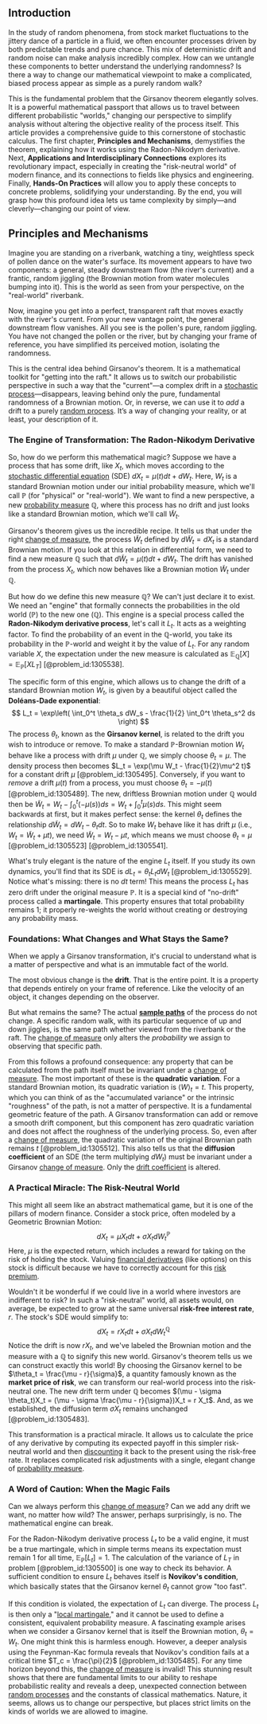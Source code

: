 ## Introduction
In the study of random phenomena, from stock market fluctuations to the jittery dance of a particle in a fluid, we often encounter processes driven by both predictable trends and pure chance. This mix of deterministic drift and random noise can make analysis incredibly complex. How can we untangle these components to better understand the underlying randomness? Is there a way to change our mathematical viewpoint to make a complicated, biased process appear as simple as a purely random walk?

This is the fundamental problem that the Girsanov theorem elegantly solves. It is a powerful mathematical passport that allows us to travel between different probabilistic "worlds," changing our perspective to simplify analysis without altering the objective reality of the process itself. This article provides a comprehensive guide to this cornerstone of stochastic calculus. The first chapter, **Principles and Mechanisms**, demystifies the theorem, explaining how it works using the Radon-Nikodym derivative. Next, **Applications and Interdisciplinary Connections** explores its revolutionary impact, especially in creating the "risk-neutral world" of modern finance, and its connections to fields like physics and engineering. Finally, **Hands-On Practices** will allow you to apply these concepts to concrete problems, solidifying your understanding. By the end, you will grasp how this profound idea lets us tame complexity by simply—and cleverly—changing our point of view.

## Principles and Mechanisms

Imagine you are standing on a riverbank, watching a tiny, weightless speck of pollen dance on the water's surface. Its movement appears to have two components: a general, steady downstream flow (the river's current) and a frantic, random jiggling (the Brownian motion from water molecules bumping into it). This is the world as seen from your perspective, on the "real-world" riverbank.

Now, imagine you get into a perfect, transparent raft that moves exactly with the river's current. From your new vantage point, the general downstream flow vanishes. All you see is the pollen's pure, random jiggling. You have not changed the pollen or the river, but by changing your frame of reference, you have simplified its perceived motion, isolating the randomness.

This is the central idea behind Girsanov's theorem. It is a mathematical toolkit for "getting into the raft." It allows us to switch our probabilistic perspective in such a way that the "current"—a complex drift in a [stochastic process](@article_id:159008)—disappears, leaving behind only the pure, fundamental randomness of a Brownian motion. Or, in reverse, we can use it to *add* a drift to a purely [random process](@article_id:269111). It’s a way of changing your reality, or at least, your description of it.

### The Engine of Transformation: The Radon-Nikodym Derivative

So, how do we perform this mathematical magic? Suppose we have a process that has some drift, like $X_t$, which moves according to the [stochastic differential equation](@article_id:139885) (SDE) $dX_t = \mu(t) dt + dW_t$. Here, $W_t$ is a standard Brownian motion under our initial probability measure, which we'll call $\mathbb{P}$ (for "physical" or "real-world"). We want to find a new perspective, a new [probability measure](@article_id:190928) $\mathbb{Q}$, where this process has no drift and just looks like a standard Brownian motion, which we'll call $\tilde{W}_t$.

Girsanov's theorem gives us the incredible recipe. It tells us that under the right [change of measure](@article_id:157393), the process $\tilde{W}_t$ defined by $d\tilde{W}_t = dX_t$ is a standard Brownian motion. If you look at this relation in differential form, we need to find a new measure $\mathbb{Q}$ such that $d\tilde{W}_t = \mu(t) dt + dW_t$. The drift has vanished from the process $X_t$, which now behaves like a Brownian motion $\tilde{W}_t$ under $\mathbb{Q}$.

But how do we define this new measure $\mathbb{Q}$? We can't just declare it to exist. We need an "engine" that formally connects the probabilities in the old world ($\mathbb{P}$) to the new one ($\mathbb{Q}$). This engine is a special process called the **Radon-Nikodym derivative process**, let's call it $L_t$. It acts as a weighting factor. To find the probability of an event in the $\mathbb{Q}$-world, you take its probability in the $\mathbb{P}$-world and weight it by the value of $L_t$. For any random variable $X$, the expectation under the new measure is calculated as $\mathbb{E}_{\mathbb{Q}}[X] = \mathbb{E}_{\mathbb{P}}[X L_T]$ [@problem_id:1305538].

The specific form of this engine, which allows us to change the drift of a standard Brownian motion $W_t$, is given by a beautiful object called the **Doléans-Dade exponential**:
$$
L_t = \exp\left( \int_0^t \theta_s dW_s - \frac{1}{2} \int_0^t \theta_s^2 ds \right)
$$
The process $\theta_t$, known as the **Girsanov kernel**, is related to the drift you wish to introduce or remove. To make a standard $\mathbb{P}$-Brownian motion $W_t$ behave like a process with drift $\mu$ under $\mathbb{Q}$, we simply choose $\theta_t = \mu$. The density process then becomes $L_t = \exp(\mu W_t - \frac{1}{2}\mu^2 t)$ for a constant drift $\mu$ [@problem_id:1305495]. Conversely, if you want to *remove* a drift $\mu(t)$ from a process, you must choose $\theta_t = -\mu(t)$ [@problem_id:1305489]. The new, driftless Brownian motion under $\mathbb{Q}$ would then be $\tilde{W}_t = W_t - \int_0^t (-\mu(s)) ds = W_t + \int_0^t \mu(s) ds$. This might seem backwards at first, but it makes perfect sense: the kernel $\theta_t$ defines the relationship $d\tilde{W}_t = dW_t - \theta_t dt$. So to make $W_t$ behave like it has drift $\mu$ (i.e., $W_t = \tilde{W}_t + \mu t$), we need $\tilde{W}_t = W_t - \mu t$, which means we must choose $\theta_t = \mu$ [@problem_id:1305523] [@problem_id:1305541].

What's truly elegant is the nature of the engine $L_t$ itself. If you study its own dynamics, you'll find that its SDE is $dL_t = \theta_t L_t dW_t$ [@problem_id:1305529]. Notice what's missing: there is no $dt$ term! This means the process $L_t$ has zero drift under the original measure $\mathbb{P}$. It is a special kind of "no-drift" process called a **martingale**. This property ensures that total probability remains 1; it properly re-weights the world without creating or destroying any probability mass.

### Foundations: What Changes and What Stays the Same?

When we apply a Girsanov transformation, it's crucial to understand what is a matter of perspective and what is an immutable fact of the world.

The most obvious change is the **drift**. That is the entire point. It is a property that depends entirely on your frame of reference. Like the velocity of an object, it changes depending on the observer.

But what remains the same? The actual **[sample paths](@article_id:183873)** of the process do not change. A specific random walk, with its particular sequence of up and down jiggles, is the same path whether viewed from the riverbank or the raft. The [change of measure](@article_id:157393) only alters the *probability* we assign to observing that specific path.

From this follows a profound consequence: any property that can be calculated from the path itself must be invariant under a [change of measure](@article_id:157393). The most important of these is the **quadratic variation**. For a standard Brownian motion, its quadratic variation is $\langle W \rangle_t = t$. This property, which you can think of as the "accumulated variance" or the intrinsic "roughness" of the path, is not a matter of perspective. It is a fundamental geometric feature of the path. A Girsanov transformation can add or remove a smooth drift component, but this component has zero quadratic variation and does not affect the roughness of the underlying process. So, even after a [change of measure](@article_id:157393), the quadratic variation of the original Brownian path remains $t$ [@problem_id:1305512]. This also tells us that the **diffusion coefficient** of an SDE (the term multiplying $dW_t$) must be invariant under a Girsanov [change of measure](@article_id:157393). Only the [drift coefficient](@article_id:198860) is altered.

### A Practical Miracle: The Risk-Neutral World

This might all seem like an abstract mathematical game, but it is one of the pillars of modern finance. Consider a stock price, often modeled by a Geometric Brownian Motion:
$$
dX_t = \mu X_t dt + \sigma X_t dW_t^{\mathbb{P}}
$$
Here, $\mu$ is the expected return, which includes a reward for taking on the risk of holding the stock. Valuing [financial derivatives](@article_id:636543) (like options) on this stock is difficult because we have to correctly account for this [risk premium](@article_id:136630).

Wouldn't it be wonderful if we could live in a world where investors are indifferent to risk? In such a "risk-neutral" world, all assets would, on average, be expected to grow at the same universal **risk-free interest rate**, $r$. The stock's SDE would simplify to:
$$
dX_t = r X_t dt + \sigma X_t dW_t^{\mathbb{Q}}
$$
Notice the drift is now $r X_t$, and we've labeled the Brownian motion and the measure with a $\mathbb{Q}$ to signify this new world. Girsanov's theorem tells us we can construct exactly this world! By choosing the Girsanov kernel to be $\theta_t = \frac{\mu - r}{\sigma}$, a quantity famously known as the **market price of risk**, we can transform our real-world process into the risk-neutral one. The new drift term under $\mathbb{Q}$ becomes $(\mu - \sigma \theta_t)X_t = (\mu - \sigma \frac{\mu - r}{\sigma})X_t = r X_t$. And, as we established, the diffusion term $\sigma X_t$ remains unchanged [@problem_id:1305483].

This transformation is a practical miracle. It allows us to calculate the price of any derivative by computing its expected payoff in this simpler risk-neutral world and then [discounting](@article_id:138676) it back to the present using the risk-free rate. It replaces complicated risk adjustments with a single, elegant change of [probability measure](@article_id:190928).

### A Word of Caution: When the Magic Fails

Can we always perform this [change of measure](@article_id:157393)? Can we add any drift we want, no matter how wild? The answer, perhaps surprisingly, is no. The mathematical engine can break.

For the Radon-Nikodym derivative process $L_t$ to be a valid engine, it must be a true martingale, which in simple terms means its expectation must remain 1 for all time, $\mathbb{E}_{\mathbb{P}}[L_t] = 1$. The calculation of the variance of $L_T$ in problem [@problem_id:1305500] is one way to check its behavior. A sufficient condition to ensure $L_t$ behaves itself is **Novikov's condition**, which basically states that the Girsanov kernel $\theta_t$ cannot grow "too fast".

If this condition is violated, the expectation of $L_t$ can diverge. The process $L_t$ is then only a "[local martingale](@article_id:203239)," and it cannot be used to define a consistent, equivalent probability measure. A fascinating example arises when we consider a Girsanov kernel that is itself the Brownian motion, $\theta_t = W_t$. One might think this is harmless enough. However, a deeper analysis using the Feynman-Kac formula reveals that Novikov's condition fails at a critical time $T_c = \frac{\pi}{2}$ [@problem_id:1305485]. For any time horizon beyond this, the [change of measure](@article_id:157393) is invalid! This stunning result shows that there are fundamental limits to our ability to reshape probabilistic reality and reveals a deep, unexpected connection between [random processes](@article_id:267993) and the constants of classical mathematics. Nature, it seems, allows us to change our perspective, but places strict limits on the kinds of worlds we are allowed to imagine.